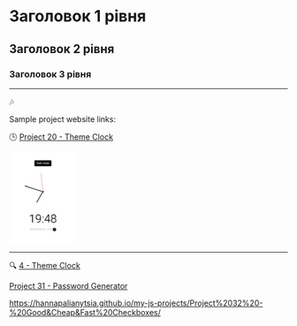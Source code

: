
# Заголовок 1 рівня

## Заголовок 2 рівня

### Заголовок 3 рівня

---

🎶

Sample project website links:

🕒 [Project 20 - Theme Clock](https://hannapalianytsia.github.io/my-js-projects/Project%2020%20-%20Theme%20Clock/)

<img src="image.png" alt="Clock" width="120"/>

---

🔍
[4 - Theme Clock](https://hannapalianytsia.github.io/my-js-projects/Project%2004%20-%20Hidden%20Search%20Widget/)

[Project 31 - Password Generator](https://hannapalianytsia.github.io/my-js-projects/Project%2031%20-%20Password%20Generator/)

https://hannapalianytsia.github.io/my-js-projects/Project%2032%20-%20Good&Cheap&Fast%20Checkboxes/
